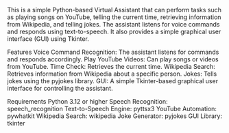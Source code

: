 This is a simple Python-based Virtual Assistant that can perform tasks such as playing songs on YouTube, telling the current time, retrieving information from Wikipedia, and telling jokes. 
The assistant listens for voice commands and responds using text-to-speech. It also provides a simple graphical user interface (GUI) using Tkinter.

Features
Voice Command Recognition: The assistant listens for commands and responds accordingly.
Play YouTube Videos: Can play songs or videos from YouTube.
Time Check: Retrieves the current time.
Wikipedia Search: Retrieves information from Wikipedia about a specific person.
Jokes: Tells jokes using the pyjokes library.
GUI: A simple Tkinter-based graphical user interface for controlling the assistant.

Requirements
Python 3.12 or higher
Speech Recognition: speech_recognition
Text-to-Speech Engine: pyttsx3
YouTube Automation: pywhatkit
Wikipedia Search: wikipedia
Joke Generator: pyjokes
GUI Library: tkinter
